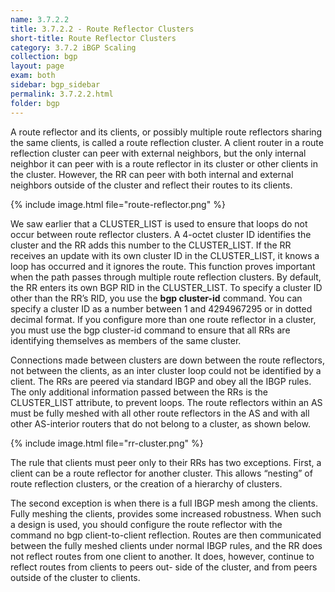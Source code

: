 ```yaml
---
name: 3.7.2.2
title: 3.7.2.2 - Route Reflector Clusters
short-title: Route Reflector Clusters
category: 3.7.2 iBGP Scaling
collection: bgp
layout: page
exam: both
sidebar: bgp_sidebar
permalink: 3.7.2.2.html
folder: bgp
---
```

A route reflector and its clients, or possibly multiple route reflectors sharing the same clients, is called a route reflection cluster. A client router in a route reflection cluster can peer with external neighbors, but the only internal neighbor it can peer with is a route reflector in its cluster or other clients in the cluster. However, the RR can peer with both internal and external neighbors outside of the cluster and reflect their routes to its clients.

{% include image.html file="route-reflector.png" %}

We saw earlier that a CLUSTER\_LIST is used to ensure that loops do not occur between route reflector clusters. A 4-octet cluster ID identifies the cluster and the RR adds this number to the CLUSTER\_LIST. If the RR receives an update with its own cluster ID in the CLUSTER\_LIST, it knows a loop has occurred and it ignores the route. This function proves important when the path passes through multiple route reflection clusters. By default, the RR enters its own BGP RID in the CLUSTER\_LIST. To specify a cluster ID other than the RR’s RID, you use the **bgp cluster-id** command. You can specify a cluster ID as a number between 1 and 4294967295 or in dotted decimal format. If you configure more than one route reflector in a cluster, you must use the bgp cluster-id command to ensure that all RRs are identifying themselves as members of the same cluster.

Connections made between clusters are down between the route reflectors, not between the clients, as an inter cluster loop could not be identified by a client. The RRs are peered via standard IBGP and obey all the IBGP rules. The only additional information passed between the RRs is the CLUSTER\_LIST attribute, to prevent loops. The route reflectors within an AS must be fully meshed with all other route reflectors in the AS and with all other AS-interior routers that do not belong to a cluster, as shown below.

{% include image.html file="rr-cluster.png" %}

The rule that clients must peer only to their RRs has two exceptions. First, a client can be a route reflector for another cluster. This allows “nesting” of route reflection clusters, or the creation of a hierarchy of clusters.

The second exception is when there is a full IBGP mesh among the clients. Fully meshing the clients, provides some increased robustness. When such a design is used, you should configure the route reflector with the command no bgp client-to-client reflection. Routes are then communicated between the fully meshed clients under normal IBGP rules, and the RR does not reflect routes from one client to another. It does, however, continue to reflect routes from clients to peers out- side of the cluster, and from peers outside of the cluster to clients.
